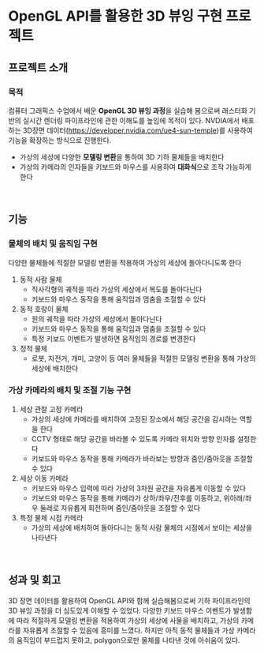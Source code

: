 # OpenGL API를 활용한 3D 뷰잉 구현 프로젝트

## 프로젝트 소개
### 목적

컴퓨터 그래픽스 수업에서 배운 **OpenGL 3D 뷰잉 과정**을 실습해 봄으로써 래스터화 기반의 실시간 렌더링 파이프라인에 관한 이해도를 높임에 목적이 있다. NVDIA에서 배포하는 3D장면 데이터(https://developer.nvidia.com/ue4-sun-temple)를 사용하여 기능을 확장하는 방식으로 진행한다.

- 가상의 세상에 다양한 **모델링 변환**을 통하여 3D 기하 물체들을 배치한다
- 가상의 카메라의 인자들을 키보드와 마우스를 사용하여 **대화식**으로 조작 가능하게 한다

<br/>

## 기능
### 물체의 배치 및 움직임 구현

다양한 물체들에 적절한 모델링 변환을 적용하여 가상의 세상에 돌아다니도록 한다

1. 동적 사람 물체
    - 직사각형의 궤적을 따라 가상의 세상에서 복도를 돌아다닌다
    - 키보드와 마우스 동작을 통해 움직임과 멈춤을 조절할 수 있다
2. 동적 호랑이 물체
    - 원의 궤적을 따라 가상의 세상에서 돌아다닌다
    - 키보드와 마우스 동작을 통해 움직임과 멈춤을 조절할 수 있다
    - 특정 키보드 이벤트가 발생하면 움직임의 경로를 변경한다
3. 정적 물체
    - 로봇, 자전거, 개미, 고양이 등 여러 물체들을 적절한 모델링 변환을 통해 가상의 세상에 배치한다

### 가상 카메라의 배치 및 조절 기능 구현

1. 세상 관찰 고정 카메라
    - 가상의 세상에 카메라를 배치하여 고정된 장소에서 해당 공간을 감시하는 역할을 한다
    - CCTV 형태로 해당 공간을 바라볼 수 있도록 카메라 위치와 방향 인자를 설정한다
    - 키보드와 마우스 동작을 통해 카메라가 바라보는 방향과 줌인/줌아웃을 조절할 수 있다
2. 세상 이동 카메라
    - 키보드와 마우스 입력에 따라 가상의 3차원 공간을 자유롭게 이동할 수 있다
    - 키보드와 마우스 동작을 통해 카메라가 상하/좌우/전후를 이동하고, 위아래/좌우 둘레로 자유롭게 회전하며 줌인/줌아웃을 조절할 수 있다
3. 특정 물체 시점 카메라
    - 가상의 세상에 배치하여 돌아다니는 동적 사람 물체의 시점에서 보이는 세상을 나타낸다

<br/>

## 성과 및 회고
3D 장면 데이터를 활용하여 OpenGL API와 함께 실습해봄으로써 기하 파이프라인의 3D 뷰잉 과정을 더 심도있게 이해할 수 있었다. 다양한 키보드 마우스 이벤트가 발생함에 따라 적절하게 모델링 변환을 적용하여 가상의 세상에 사물을 배치하고, 가상의 카메라를 자유롭게 조절할 수 있음에 흥미를 느꼈다. 하지만 아직 동적 물체들과 가상 카메라의 움직임이 부드럽지 못하고, polygon으로만 물체를 나타낸 것에 아쉬움이 있다.
